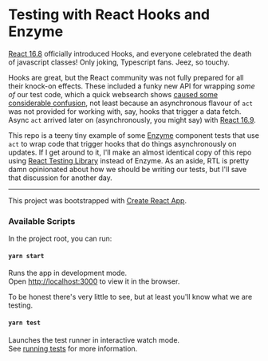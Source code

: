 # Testing with React Hooks and Enzyme

[React 16.8](https://reactjs.org/blog/2019/02/06/react-v16.8.0.html#testing-hooks) officially
introduced Hooks, and everyone celebrated the death of javascript classes!
Only joking, Typescript fans. Jeez, so touchy.

Hooks are great, but the React community was not fully prepared for all their knock-on effects.
These included a funky new API for wrapping _some of_ our test code, which a quick websearch shows
[caused some considerable confusion](https://duckduckgo.com/?q=react+testing+act+warnings+enzyme),
not least because an asynchronous flavour of `act` was not provided for working with, say, hooks
that trigger a data fetch. Async `act` arrived later on (asynchronously, you might say) with
[React 16.9](https://reactjs.org/blog/2019/08/08/react-v16.9.0.html#async-act-for-testing).

This repo is a teeny tiny example of some [Enzyme](https://airbnb.io/enzyme/docs/api/) component
tests that use `act` to wrap code that trigger hooks that do things asynchronously on updates.
If I get around to it, I'll make an almost identical copy of this repo using
[React Testing Library](https://testing-library.com/docs/react-testing-library/intro) instead of
Enzyme. As an aside, RTL is pretty damn opinionated about how we should be writing our tests, but
I'll save that discussion for another day.

-----

This project was bootstrapped with [Create React App](https://github.com/facebook/create-react-app).

### Available Scripts

In the project root, you can run:

#### `yarn start`

Runs the app in development mode.  
Open [http://localhost:3000](http://localhost:3000) to view it in the browser.

To be honest there's very little to see, but at least you'll know what we are testing.

#### `yarn test`

Launches the test runner in interactive watch mode.  
See [running tests](https://facebook.github.io/create-react-app/docs/running-tests) for more
information.

